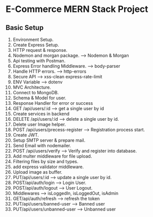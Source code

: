 # E-Commerce MERN Stack Project

## Basic Setup

1.  Environment Setup.
2.  Create Express Setup.
3.  HTTP request & response.
4.  Nodemon and morgan package. --> Nodemon & Morgan
5.  Api testing with Postman.
6.  Express Error handling Middleware. --> body-parser
7.  Handle HTTP errors. --> http-errors
8.  Secure API --> xss-clean express-rate-limit
9.  ENV Variable --> dotenv
10. MVC Architecture.
11. Connect to MongoDB.
12. Schema & Model for user.
13. Response Handler for error or success
14. GET /api/users/:id --> get a single user by id
15. Create services in backend
16. DELETE /api/users/:id --> delete a single user by id.
17. Delete user Image helper.
18. POST /api/users/precess-register --> Registration process start.
19. Create JWT.
20. Setup SMTP server & prepare mail.
21. Send Email with nodemailer.
22. POST /api/users/verify --> Verify and register into database.
23. Add multer middleware for file upload.
24. Filtering files by size and types.
25. add express validator middleware.
26. Upload image as buffer.
27. PUT/api/users/:id --> update a single user by id.
28. POST/api/auth/login --> Login User.
29. POST/api/auth/logout --> User Logout.
30. Middlewares --> isLoggedIn, isLoggedOut, isAdmin
31. GET/api/auth/refresh --> refresh the token
32. PUT/api/users/banned-user --> Banned user
33. PUT/api/users/unbanned-user --> Unbanned user
